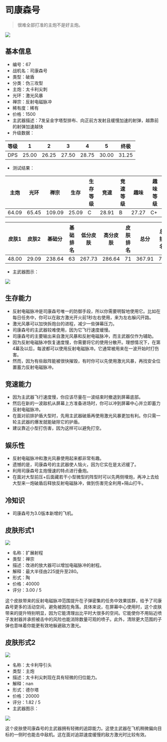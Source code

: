# 司康森号

> 很难全部打准的主炮不是好主炮。

<img src="/ships/ship_67.png" style={{zoom:1}}/>

## 基本信息

- 编号：67
- 战机名：司康森号
- 类型：破盾
- 分类：伪三攻型
- 主炮：太卡利尖刺
- 光环：激光风暴
- 禅宗：反射电磁脉冲
- 稀有度：稀有
- 价格：1500
- 主武器描述：7发呈金字塔型排布、向正前方发射且缓慢加速的射弹，越靠前的射弹加速越快
- 升级数据：

| 等级 | 1 | 2 | 3 | 4 | 5 | 终极 |
|--|--|--|--|--|--|--|
| DPS | 25.00 | 26.25 | 27.50 | 28.75 | 30.00 | 31.25 |

- 测试结果：

| 主炮 | 光环 | 禅宗 | 生存 | 生存等级 | 竞速 | 竞速等级 | 趣味 | 趣味等级 |
|--|--|--|--|--|--|--|--|--|
| 64.09 | 65.45 | 109.09 | 25.09 | C | 28.91 | B | 27.27 | C+ |

| 皮肤1 | 皮肤2 | 基础分 | 基础排名 | 低分皮肤 | 高分皮肤 | 皮肤排名 | 总分 | 总排名 |
|--|--|--|--|--|--|--|--|--|
| 48.00 | 29.09 | 238.64 | 63 | 267.73 | 286.64 | 71 | 367.91 | 70 |

- 主武器图示：

<img src="/illustration/main_67.gif" style={{zoom:1}}/>

## 生存能力

- 反射电磁脉冲是司康森号唯一的防御手段，所以你需要明智地使用它。比如在每日任务中，你可以在敌方激光开火前1秒左右使用，来为左右躲闪开路。
- 激光风暴可以加快拆炮台的进程，减少一些弹幕压力。
- 司康森号的主武器较难使用，因为它飞行速度缓慢。
- 司康森号的主要输出来自激光风暴和反射电磁脉冲，而主武器仅作为辅助。
- 因为反射电磁脉冲恢复速度慢，你需要将它的使用分散开。理想情况下，在第4幕及以后，每波都可以使用反射电磁脉冲。它通常被用来在一波开始时打伤害。
- 然而，因为有些敌阵能被很快摧毁，有时你可以先使用激光风暴，再找安全位置蓄力反射电磁脉冲。

## 竞速能力

- 因为主武器飞行速度慢，你应该尽量在一波结束时撤退到屏幕底部。
- 然后在新的一波敌机从屏幕上方准备进场时，你可以冲到屏幕中心并立即蓄力反射电磁脉冲。
- 在面对前排护盾大型时，先用主武器破盾再使用激光风暴更加有利。你只需一轮主武器的爆发就能破除它的护盾。
- 建议靠近小型打伤害，因为这样可以避免打空。

## 娱乐性

- 反射电磁脉冲和激光风暴使用起来都非常有趣。
- 遗憾的是，司康森号的主武器使人恼火，因为它实在是太迟缓了。
- 利用司康森号主炮慢速的特点进行叠炮。
- 在面对大型前压+后面藏若干小型微型的阵型时可以先两侧埋炮，再冲上去给大型来一炮破盾后释放反射电磁脉冲，做到伤害完全利用+隔山打牛。

## 冷知识

- 司康森号为3.0版本新增的飞机。

## 皮肤形式1

<img src="/ships/ship_67_apex_1.png" style={{zoom:1}}/>

- 名称：扩展射程
- 类型：禅宗
- 描述：改进的放大器可以增加电磁脉冲的射程。
- 解释：最大半径由225提升至280。
- 形式：陶
- 价格：40000
- 评分：3.00 / 5

这个皮肤带来的反射电磁脉冲范围提升在子弹密集的任务中效果拔群，给予了司康森号更多的活动空间，避免被困在角落。具体来说，在屏幕中心使用时，这个皮肤带来的提升特别明显，因为它能清理出比平时大很多的空间。它能使你不用贴近喷子发射器并承担被击中的风险也能消除数量可观的喷子。此外，清除更大范围的子弹也意味着你能更有效地躲避敌方激光。

## 皮肤形式2

<img src="/ships/ship_67_apex_2.png" style={{zoom:1}}/>

- 名称：太卡利导引头
- 类型：主炮
- 描述：太卡利尖刺现在具有轻微的归位能力。
- 解释：nan
- 形式：德尔塔
- 价格：20000
- 评分：1.82 / 5
- 主武器图示：

<img src="/illustration/main_67_delta.gif" style={{zoom:1}}/>

这个皮肤使司康森号的主武器拥有轻微的追踪能力。这使主武器在飞机稍微偏向目标的一侧时也能击中敌机。这在面对追踪速度缓慢的敌方激光时比较有效。


